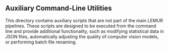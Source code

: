 ## Auxiliary Command-Line Utilities

This directory contains auxiliary scripts that are not part of the main LEMUR pipelines. These scripts are designed to be executed from the command line and provide additional functionality, such as modifying statistical data in JSON files, automatically adjusting the quality of computer vision models, or performing batch file renaming.
